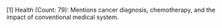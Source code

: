[1] Health (Count: 79): Mentions cancer diagnosis, chemotherapy, and the impact of conventional medical system.
